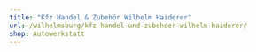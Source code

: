 ```yaml
---
title: "Kfz Handel & Zubehör Wilhelm Haiderer"
url: /wilhelmsburg/kfz-handel-und-zubehoer-wilhelm-haiderer/
shop: Autowerkstatt
---
```

